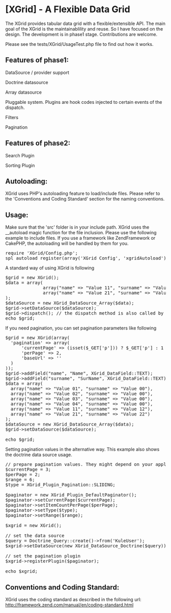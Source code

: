 [XGrid] - A Flexible Data Grid 
==================================================

The XGrid provides tabular data grid with a flexible/extensible API. 
The main goal of the XGrid is the maintainablility and reuse. So I have focused on the design. 
The development is in phase1 stage. Contributions are welcome. 

Please see the tests/XGrid/UsageTest.php file to find out how it works.

Features of phase1:
-------------------

DataSource / provider support

Doctrine datasource

Array datasource

Pluggable system. Plugins are hook codes injected to certain events of the dispatch.

Filters

Pagination

Features of phase2:
-------------------

Search Plugin

Sorting Plugin

Autoloading:
------------

XGrid uses PHP's autoloading feature to load/include files. Please refer to the 'Conventions and Coding Standard' section for the naming conventions.

Usage:
------

Make sure that the 'src' folder is in your include path. XGrid uses the __autoload magic function for the file inclusion. Please use the following example to include files. If you use a framework like ZendFramework or CakePHP, the autoloading will be handled by them for you.

<pre>
require 'XGrid/Config.php';
spl_autoload_register(array('XGrid_Config', 'xgridAutoload'));
</pre>

A standard way of using XGrid is following

<pre>
$grid = new XGrid();
$data = array(
              array("name" => "Value 11", "surname" => "Value 12"),
              array("name" => "Value 21", "surname" => "Value 22")
);
$dataSource = new XGrid_DataSource_Array($data);
$grid->setDataSource($dataSource);
$grid->dispatch(); // the dispatch method is also called by the __toString magic function
echo $grid;
</pre>

If you need pagination, you can set pagination parameters like following

<pre>
$grid = new XGrid(array(
  'pagination' => array(
      'currentPage' => (isset($_GET['p'])) ? $_GET['p'] : 1 ,
      'perPage' => 2,
      'baseUrl' => ''
  )
));
$grid->addField("name", "Name", XGrid_DataField::TEXT);
$grid->addField("surname", "SurName", XGrid_DataField::TEXT);
$data = array(
  array("name" => "Value 01", "surname" => "Value 00"),
  array("name" => "Value 02", "surname" => "Value 00"),
  array("name" => "Value 03", "surname" => "Value 00"),
  array("name" => "Value 04", "surname" => "Value 00"),
  array("name" => "Value 11", "surname" => "Value 12"),
  array("name" => "Value 21", "surname" => "Value 22")
);
$dataSource = new XGrid_DataSource_Array($data);
$grid->setDataSource($dataSource);

echo $grid;
</pre>

Setting pagination values in the alternative way. This example also shows the doctrine data source usage.

<pre>
// prepare pagination values. They might depend on your application.
$currentPage = 3;
$perPage = 2;
$range = 6;
$type = XGrid_Plugin_Pagination::SLIDING;

$paginator = new XGrid_Plugin_DefaultPaginator();
$paginator->setCurrentPage($currentPage);
$paginator->setItemCountPerPage($perPage);
$paginator->setType($type);
$paginator->setRange($range);

$xgrid = new XGrid();

// set the data source
$query = Doctrine_Query::create()->from('KuleUser');
$xgrid->setDataSource(new XGrid_DataSource_Doctrine($query));

// set the pagination plugin
$xgrid->registerPlugin($paginator);

echo $xgrid;
</pre>

Conventions and Coding Standard:
--------------------------------

XGrid uses the coding standard as described in the following url: http://framework.zend.com/manual/en/coding-standard.html
